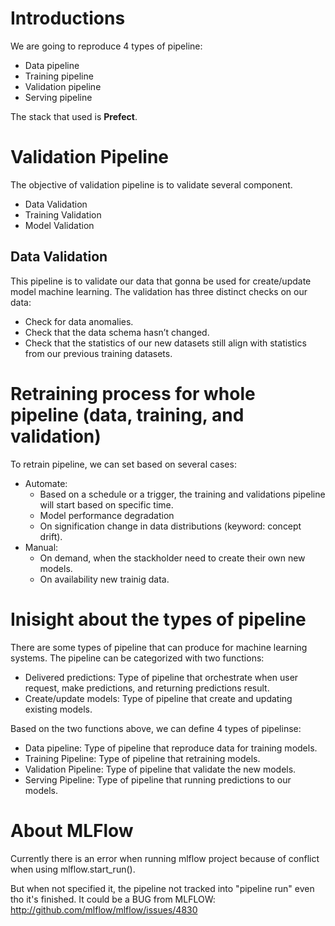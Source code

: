 # Introductions
We are going to reproduce 4 types of pipeline:
- Data pipeline
- Training pipeline
- Validation pipeline
- Serving pipeline

The stack that used is **Prefect**.

# Validation Pipeline
The objective of validation pipeline is to validate several component.
- Data Validation
- Training Validation
- Model Validation

## Data Validation
This pipeline is to validate our data that gonna be used for create/update model machine learning.
The validation has three distinct checks on our data:
- Check for data anomalies.
- Check that the data schema hasn’t changed.
- Check that the statistics of our new datasets still align with statistics from our previous training datasets.

# Retraining process for whole pipeline (data, training, and validation)
To retrain pipeline, we can set based on several cases:
- Automate:
    - Based on a schedule or a trigger, the training and validations pipeline will start based on specific time.
    - Model performance degradation
    - On signification change in data distributions (keyword: concept drift).
- Manual:
    - On demand, when the stackholder need to create their own new models.
    - On availability new trainig data.

# Inisight about the types of pipeline
There are some types of pipeline that can produce for machine learning systems. The pipeline can be categorized with two functions:
- Delivered predictions: Type of pipeline that orchestrate when user request, make predictions, and returning predictions result.
- Create/update models: Type of pipeline that create and updating existing models.

Based on the two functions above, we can define 4 types of pipelinse:
- Data pipeline: Type of pipeline that reproduce data for training models.
- Training Pipeline: Type of pipeline that retraining models.
- Validation Pipeline: Type of pipeline that validate the new models.
- Serving Pipeline: Type of pipeline that running predictions to our models.

# About MLFlow
Currently there is an error when running mlflow project because of conflict when using mlflow.start_run().

But when not specified it, the pipeline not tracked into "pipeline run" even tho it's finished.
It could be a BUG from MLFLOW: 
http://github.com/mlflow/mlflow/issues/4830